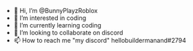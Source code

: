 - 👋 Hi, I’m @BunnyPlayzRoblox
- 👀 I’m interested in coding
- 🌱 I’m currently learning coding
- 💞️ I’m looking to collaborate on discord
- 📫 How to reach me "my discord" hellobuildermanand#2794 

<!---
BunnyPlayzRoblox/BunnyPlayzRoblox is a ✨ special ✨ repository because its `README.md` (this file) appears on your GitHub profile.
You can click the Preview link to take a look at your changes.
--->
